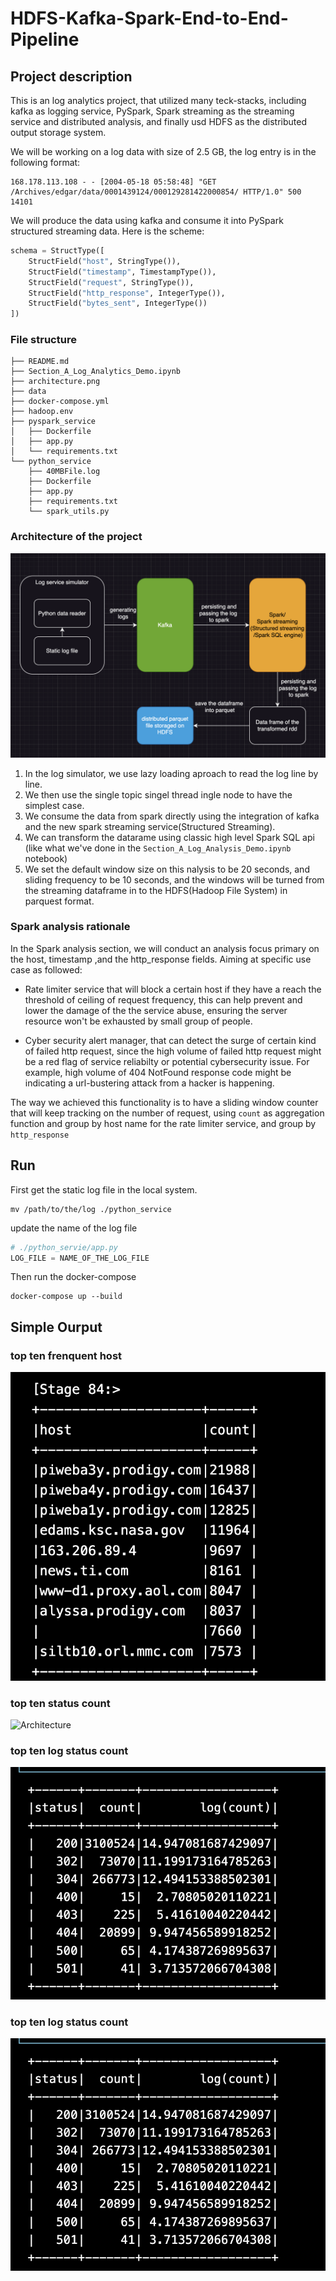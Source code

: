 # HDFS-Kafka-Spark-End-to-End-Pipeline

## Project description

This is an log analytics project, that utilized many teck-stacks, including kafka as logging service, PySpark, Spark streaming as the streaming service and distributed analysis, and finally usd HDFS as the distributed output storage system.

We will be working on a log data with size of 2.5 GB, the log entry is in the following format:
```
168.178.113.108 - - [2004-05-18 05:58:48] "GET /Archives/edgar/data/0001439124/000129281422000854/ HTTP/1.0" 500 14101
```

We will produce the data using kafka and consume it into PySpark structured streaming data. Here is the scheme:
``` python
schema = StructType([
    StructField("host", StringType()),
    StructField("timestamp", TimestampType()),
    StructField("request", StringType()),
    StructField("http_response", IntegerType()),
    StructField("bytes_sent", IntegerType())
])
```

### File structure

``` text
├── README.md
├── Section_A_Log_Analytics_Demo.ipynb
├── architecture.png
├── data
├── docker-compose.yml
├── hadoop.env
├── pyspark_service
│   ├── Dockerfile
│   ├── app.py
│   └── requirements.txt
└── python_service
    ├── 40MBFile.log
    ├── Dockerfile
    ├── app.py
    ├── requirements.txt
    └── spark_utils.py
```
### Architecture of the project
![Architecture](architecture.png)

1. In the log simulator, we use lazy loading aproach to read the log line by line.
2. We then use the single topic singel thread ingle node to have the simplest case.
3. We consume the data from spark directly using the integration of kafka and the new spark streaming service(Structured Streaming).
4. We can transform the datarame using classic high level Spark SQL api (like what we've done in the `Section_A_Log_Analysis_Demo.ipynb` notebook)
5. We set the default window size on this nalysis to be 20 seconds, and sliding frequency to be 10 seconds, and the windows will be turned from the streaming dataframe in to the HDFS(Hadoop File System) in parquest format.


### Spark analysis rationale
In the Spark analysis section, we will conduct an analysis focus primary on the host, timestamp ,and the http_response fields. Aiming at specific use case as followed:

- Rate limiter service that will block a certain host if they have a reach the threshold of ceiling of request frequency, this can help prevent and lower the damage of the the service abuse, ensuring the server resource won't be exhausted by small group of people.

- Cyber security alert manager, that can detect the surge of certain kind of failed http request, since the high volume of failed http request might be a red flag of service reliabilty or potential cybersecurity issue. For example, high volume of 404 NotFound response code might be indicating a url-bustering attack from a hacker is happening.

The way we achieved this functionality is to have a sliding window counter that will keep tracking on the number of request, using `count` as aggregation function and group by host name for the rate limiter service, and group by `http_response`



## Run

First get the static log file in the local system.

```
mv /path/to/the/log ./python_service
```

update the name of the log file

``` python
# ./python_servie/app.py
LOG_FILE = NAME_OF_THE_LOG_FILE
```

Then run the docker-compose

```
docker-compose up --build
```

## Simple Ourput

### top ten frenquent host
![Architecture](host_freq.png)
### top ten status count
![Architecture](status_count.png.png)

### top ten log status count
![Architecture](log_status_count.png)

### top ten log status count
![Architecture](log_status_count.png)





